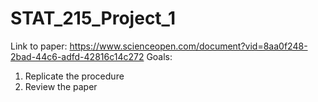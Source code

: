 # STAT_215_Project_1
Link to paper: https://www.scienceopen.com/document?vid=8aa0f248-2bad-44c6-adfd-42816c14c272 
Goals:  
1) Replicate the procedure  
2) Review the paper
